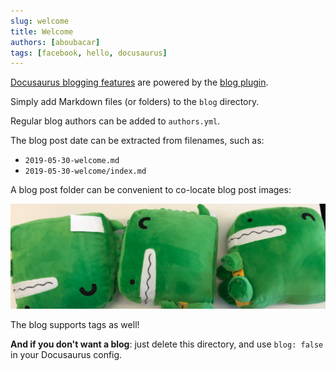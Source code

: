 ```yaml
---
slug: welcome
title: Welcome
authors: [aboubacar]
tags: [facebook, hello, docusaurus]
---
```


[Docusaurus blogging features](https://docusaurus.io/docs/guides/blog) are powered by the [blog plugin](https://docusaurus.io/docs/guides/api/plugins/@docusaurus/plugin-content-blog).

Simply add Markdown files (or folders) to the `blog` directory.

Regular blog authors can be added to `authors.yml`.

The blog post date can be extracted from filenames, such as:

- `2019-05-30-welcome.md`
- `2019-05-30-welcome/index.md`

A blog post folder can be convenient to co-locate blog post images:

![Docusaurus Plushie](./docusaurus-plushie-banner.jpeg)

The blog supports tags as well!

**And if you don't want a blog**: just delete this directory, and use `blog: false` in your Docusaurus config.